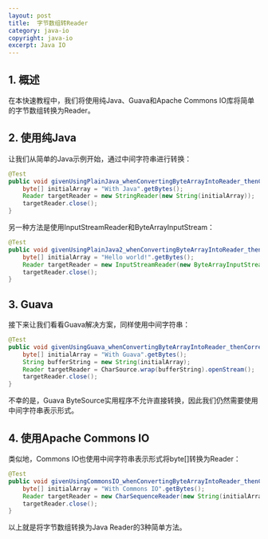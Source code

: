 ```yaml
---
layout: post
title:  字节数组转Reader
category: java-io
copyright: java-io
excerpt: Java IO
---
```


## 1. 概述

在本快速教程中，我们将使用纯Java、Guava和Apache Commons IO库将简单的字节数组转换为Reader。

## 2. 使用纯Java

让我们从简单的Java示例开始，通过中间字符串进行转换：

```java
@Test
public void givenUsingPlainJava_whenConvertingByteArrayIntoReader_thenCorrect() throws IOException {
    byte[] initialArray = "With Java".getBytes();
    Reader targetReader = new StringReader(new String(initialArray));
    targetReader.close();
}
```

另一种方法是使用InputStreamReader和ByteArrayInputStream：

```java
@Test
public void givenUsingPlainJava2_whenConvertingByteArrayIntoReader_thenCorrect() throws IOException {
    byte[] initialArray = "Hello world!".getBytes();
    Reader targetReader = new InputStreamReader(new ByteArrayInputStream(initialArray));
    targetReader.close();
}
```

## 3. Guava

接下来让我们看看Guava解决方案，同样使用中间字符串：

```java
@Test
public void givenUsingGuava_whenConvertingByteArrayIntoReader_thenCorrect() throws IOException {
    byte[] initialArray = "With Guava".getBytes();
    String bufferString = new String(initialArray);
    Reader targetReader = CharSource.wrap(bufferString).openStream();
    targetReader.close();
}
```

不幸的是，Guava ByteSource实用程序不允许直接转换，因此我们仍然需要使用中间字符串表示形式。

## 4. 使用Apache Commons IO

类似地，Commons IO也使用中间字符串表示形式将byte[]转换为Reader：

```java
@Test
public void givenUsingCommonsIO_whenConvertingByteArrayIntoReader_thenCorrect() throws IOException {
    byte[] initialArray = "With Commons IO".getBytes();
    Reader targetReader = new CharSequenceReader(new String(initialArray));
    targetReader.close();
}
```

以上就是将字节数组转换为Java Reader的3种简单方法。